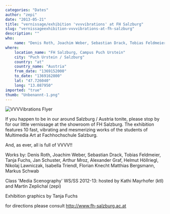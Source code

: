 ```yaml
---
categories: "Dates"
author: "zepi"
date: "2013-05-21"
title: "vernissage/exhibition 'vvvvibrations' at FH Salzburg"
slug: "vernissageexhibition-vvvvibrations-at-fh-salzburg"
description: ""
who: 
    name: "Denis Roth, Joachim Weber, Sebastian Drack, Tobias Feldmeier, Tanja Fuchs, Jan Schuster, Arthur Mroz, Alexander Graf, Helmut Höllriegl, Nikolaj Lawniczak, Isabella Triendl, Florian Knecht Matthias Bergsmann, Markus Schwab"
where: 
    location_name: "FH Salzburg, Campus Puch Urstein"
    city: "Puch Urstein / Salzburg"
    country: "at"
    country_name: "Austria"
    from_date: "1369152000"
    to_date: "1369162800"
    lat: "47.726040"
    long: "13.087950"
imported: "true"
thumb: "Unbenannt-1.png"
---
```



![VVVVibrations Flyer](Unbenannt-1.png) 

If you happen to be in our around Salzburg / Austria tonite, please stop by for our little vernissage at the showroom of FH Salzburg. The exhibition features 10 fast, vibrating and mesmerizing works of the students of Multimedia Art at Fachhochschule Salzburg. 

And, as ever, all is full of VVVV!!  

Works by: Denis Roth, Joachim Weber, Sebastian Drack, Tobias Feldmeier, Tanja Fuchs, Jan Schuster, Arthur Mroz, Alexander Graf, Helmut Höllriegl, Nikolaj Lawniczak, Isabella Triendl, Florian Knecht Matthias Bergsmann, Markus Schwab

Class 'Media Scenography' WS/SS 2012-13: hosted by Kathi Mayrhofer (ktl) and Martin Zeplichal (zepi) 

Exhibition graphics by Tanja Fuchs

for directions please consult http://www.fh-salzburg.ac.at


